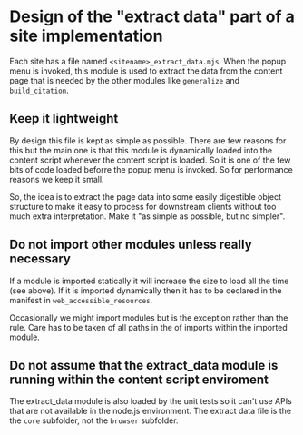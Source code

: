 # Design of the "extract data" part of a site implementation

Each site has a file named `<sitename>_extract_data.mjs`.
When the popup menu is invoked, this module is used to extract the data from the content page
that is needed by the other modules like `generalize` and `build_citation`.

## Keep it lightweight

By design this file is kept as simple as possible. There are few reasons for this but the main one is that this module is dynamically loaded into the content script whenever the content script is loaded.
So it is one of the few bits of code loaded beforre the popup menu is invoked.
So for performance reasons we keep it small.

So, the idea is to extract the page data into some easily digestible object structure to make it easy to process for downstream clients
without too much extra interpretation. Make it "as simple as possible, but no simpler".

## Do not import other modules unless really necessary

If a module is imported statically it will increase the size to load all the time (see above).
If it is imported dynamically then it has to be declared in the manifest in `web_accessible_resources`.

Occasionally we might import modules but is the exception rather than the rule. Care has to be taken of all paths in the of imports within the imported module.

## Do not assume that the extract_data module is running within the content script enviroment

The extract_data module is also loaded by the unit tests so it can't use APIs that are not available in the node.js environment.
The extract data file is the the `core` subfolder, not the `browser` subfolder.
